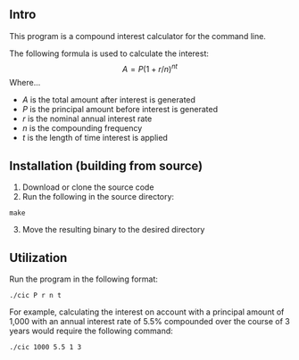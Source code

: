 ## Intro

This program is a compound interest calculator for the command line.

The following formula is used to calculate the interest:
$$A=P(1+{r/n})^{nt}$$
Where...
- *A* is the total amount after interest is generated
- *P* is the principal amount before interest is generated
- *r* is the nominal annual interest rate
- *n* is the compounding frequency
- *t* is the length of time interest is applied

## Installation (building from source)
1. Download or clone the source code
2. Run the following in the source directory:
```
make
```
3. Move the resulting binary to the desired directory

## Utilization
Run the program in the following format:
```
./cic P r n t
```
For example, calculating the interest on account with a principal amount
of 1,000 with an annual interest rate of 5.5% compounded over the course
of 3 years would require the following command:
```
./cic 1000 5.5 1 3
```
